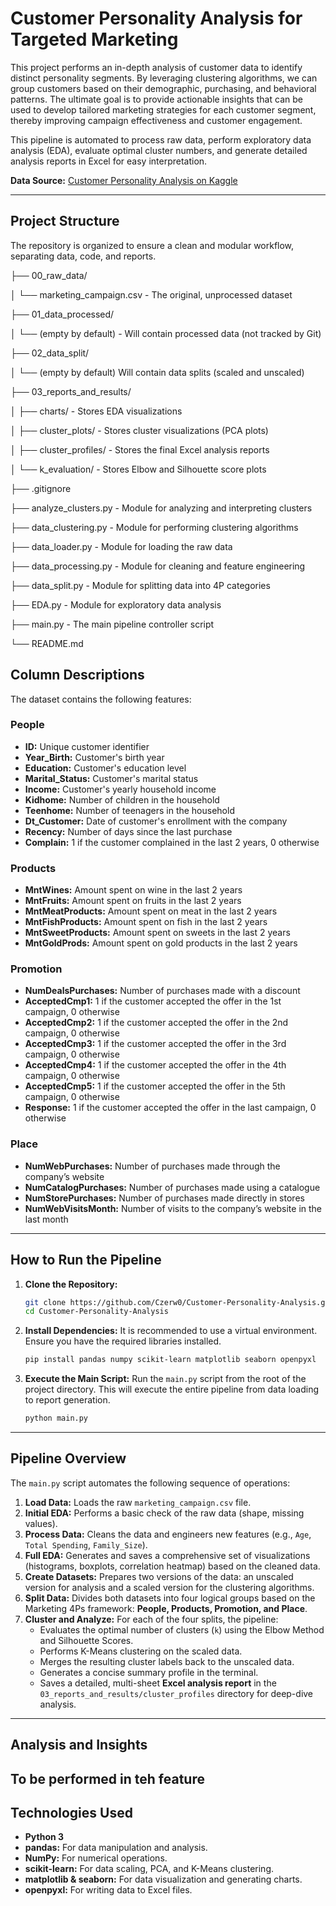 # Customer Personality Analysis for Targeted Marketing

This project performs an in-depth analysis of customer data to identify distinct personality segments. By leveraging clustering algorithms, we can group customers based on their demographic, purchasing, and behavioral patterns. The ultimate goal is to provide actionable insights that can be used to develop tailored marketing strategies for each customer segment, thereby improving campaign effectiveness and customer engagement.

This pipeline is automated to process raw data, perform exploratory data analysis (EDA), evaluate optimal cluster numbers, and generate detailed analysis reports in Excel for easy interpretation.

**Data Source:** [Customer Personality Analysis on Kaggle](https://www.kaggle.com/datasets/imakash3011/customer-personality-analysis)

---

## Project Structure

The repository is organized to ensure a clean and modular workflow, separating data, code, and reports.

├── 00_raw_data/

│ └── marketing_campaign.csv - The original, unprocessed dataset

├── 01_data_processed/

│ └── (empty by default) - Will contain processed data (not tracked by Git)

├── 02_data_split/

│ └── (empty by default) Will contain data splits (scaled and unscaled)

├── 03_reports_and_results/

│ ├── charts/ - Stores EDA visualizations

│ ├── cluster_plots/ - Stores cluster visualizations (PCA plots)

│ ├── cluster_profiles/ - Stores the final Excel analysis reports

│ └── k_evaluation/ - Stores Elbow and Silhouette score plots

├── .gitignore

├── analyze_clusters.py - Module for analyzing and interpreting clusters

├── data_clustering.py - Module for performing clustering algorithms

├── data_loader.py - Module for loading the raw data

├── data_processing.py - Module for cleaning and feature engineering

├── data_split.py - Module for splitting data into 4P categories

├── EDA.py - Module for exploratory data analysis

├── main.py - The main pipeline controller script

└── README.md

## Column Descriptions

The dataset contains the following features:

### People

-   **ID:** Unique customer identifier
-   **Year_Birth:** Customer's birth year
-   **Education:** Customer's education level
-   **Marital_Status:** Customer's marital status
-   **Income:** Customer's yearly household income
-   **Kidhome:** Number of children in the household
-   **Teenhome:** Number of teenagers in the household
-   **Dt_Customer:** Date of customer's enrollment with the company
-   **Recency:** Number of days since the last purchase
-   **Complain:** 1 if the customer complained in the last 2 years, 0 otherwise

### Products

-   **MntWines:** Amount spent on wine in the last 2 years
-   **MntFruits:** Amount spent on fruits in the last 2 years
-   **MntMeatProducts:** Amount spent on meat in the last 2 years
-   **MntFishProducts:** Amount spent on fish in the last 2 years
-   **MntSweetProducts:** Amount spent on sweets in the last 2 years
-   **MntGoldProds:** Amount spent on gold products in the last 2 years

### Promotion

-   **NumDealsPurchases:** Number of purchases made with a discount
-   **AcceptedCmp1:** 1 if the customer accepted the offer in the 1st campaign, 0 otherwise
-   **AcceptedCmp2:** 1 if the customer accepted the offer in the 2nd campaign, 0 otherwise
-   **AcceptedCmp3:** 1 if the customer accepted the offer in the 3rd campaign, 0 otherwise
-   **AcceptedCmp4:** 1 if the customer accepted the offer in the 4th campaign, 0 otherwise
-   **AcceptedCmp5:** 1 if the customer accepted the offer in the 5th campaign, 0 otherwise
-   **Response:** 1 if the customer accepted the offer in the last campaign, 0 otherwise

### Place

-   **NumWebPurchases:** Number of purchases made through the company’s website
-   **NumCatalogPurchases:** Number of purchases made using a catalogue
-   **NumStorePurchases:** Number of purchases made directly in stores
-   **NumWebVisitsMonth:** Number of visits to the company’s website in the last month

---

## How to Run the Pipeline

1.  **Clone the Repository:**
    ```bash
    git clone https://github.com/Czerw0/Customer-Personality-Analysis.git
    cd Customer-Personality-Analysis
    ```

2.  **Install Dependencies:**
    It is recommended to use a virtual environment. Ensure you have the required libraries installed.
    ```bash
    pip install pandas numpy scikit-learn matplotlib seaborn openpyxl
    ```

3.  **Execute the Main Script:**
    Run the `main.py` script from the root of the project directory. This will execute the entire pipeline from data loading to report generation.
    ```bash
    python main.py
    ```

---

## Pipeline Overview

The `main.py` script automates the following sequence of operations:

1.  **Load Data:** Loads the raw `marketing_campaign.csv` file.
2.  **Initial EDA:** Performs a basic check of the raw data (shape, missing values).
3.  **Process Data:** Cleans the data and engineers new features (e.g., `Age`, `Total Spending`, `Family_Size`).
4.  **Full EDA:** Generates and saves a comprehensive set of visualizations (histograms, boxplots, correlation heatmap) based on the cleaned data.
5.  **Create Datasets:** Prepares two versions of the data: an unscaled version for analysis and a scaled version for the clustering algorithms.
6.  **Split Data:** Divides both datasets into four logical groups based on the Marketing 4Ps framework: **People, Products, Promotion, and Place**.
7.  **Cluster and Analyze:** For each of the four splits, the pipeline:
    -   Evaluates the optimal number of clusters (`k`) using the Elbow Method and Silhouette Scores.
    -   Performs K-Means clustering on the scaled data.
    -   Merges the resulting cluster labels back to the unscaled data.
    -   Generates a concise summary profile in the terminal.
    -   Saves a detailed, multi-sheet **Excel analysis report** in the `03_reports_and_results/cluster_profiles` directory for deep-dive analysis.

---

## Analysis and Insights

To be performed in teh feature 
---

## Technologies Used

-   **Python 3**
-   **pandas:** For data manipulation and analysis.
-   **NumPy:** For numerical operations.
-   **scikit-learn:** For data scaling, PCA, and K-Means clustering.
-   **matplotlib & seaborn:** For data visualization and generating charts.
-   **openpyxl:** For writing data to Excel files.
